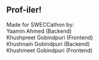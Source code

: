 ## Prof-iler!

Made for SWECCathon by: <br/>
Yaamin Ahmed (Backend) <br/>
Khushpreet Gobindpuri (Frontend) <br/>
Khushnain Gobindpuri (Backend) <br/>
Khushmeet Gobindpuri (Frontend) 
